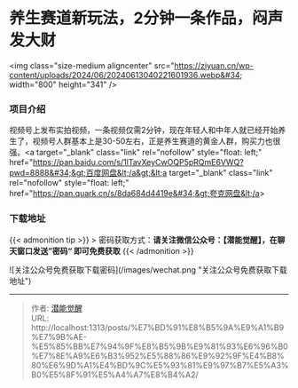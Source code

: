 # 养生赛道新玩法，2分钟一条作品，闷声发大财


&lt;img class=&#34;size-medium aligncenter&#34; src=&#34;https://ziyuan.cn/wp-content/uploads/2024/06/20240613040221601936.webp&#34; width=&#34;800&#34; height=&#34;341&#34; /&gt;
###  项目介绍

视频号上发布实拍视频，一条视频仅需2分钟，现在年轻人和中年人就已经开始养生了，视频号人群基本上是30-50左右，正是养生赛道的黄金人群，购买力也很强。&lt;a target=&#34;_blank&#34; class=&#34;link&#34; rel=&#34;nofollow&#34; style=&#34;float: left;&#34; href=&#34;https://pan.baidu.com/s/1lTavXeyCwOQP5pRQmE6VWQ?pwd=8888&#34;&gt;百度网盘&lt;/a&gt;&lt;a target=&#34;_blank&#34; class=&#34;link&#34; rel=&#34;nofollow&#34; style=&#34;float: left;&#34; href=&#34;https://pan.quark.cn/s/8da684d4419e&#34;&gt;夸克网盘&lt;/a&gt;

### 下载地址




{{&lt; admonition tip &gt;}}
&gt; 密码获取方式：**请关注微信公众号：【潜能觉醒】，在聊天窗口发送”密码“ 即可免费获取**
{{&lt; /admonition &gt;}}


![关注公众号免费获取下载密码](/images/wechat.png &#34;关注公众号免费获取下载地址&#34;)

---

> 作者: [潜能觉醒](/)  
> URL: http://localhost:1313/posts/%E7%BD%91%E8%B5%9A%E9%A1%B9%E7%9B%AE-%E5%85%BB%E7%94%9F%E8%B5%9B%E9%81%93%E6%96%B0%E7%8E%A9%E6%B3%952%E5%88%86%E9%92%9F%E4%B8%80%E6%9D%A1%E4%BD%9C%E5%93%81%E9%97%B7%E5%A3%B0%E5%8F%91%E5%A4%A7%E8%B4%A2/  

